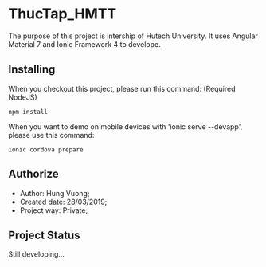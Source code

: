 # ThucTap_HMTT
The purpose of this project is intership of Hutech University. It uses Angular Material 7 and Ionic Framework 4 to develope.

## Installing
When you checkout this project, please run this command: (Required NodeJS)

```
npm install
```

When you want to demo on mobile devices with 'ionic serve --devapp', please use this command:

```
ionic cordova prepare
```

## Authorize
* Author: Hung Vuong;
* Created date: 28/03/2019;
* Project way: Private;

## Project Status
Still developing...
